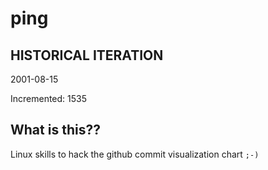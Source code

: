 # ping

## HISTORICAL ITERATION
2001-08-15

Incremented: 1535

## What is this?? 
Linux skills to hack the github commit visualization chart `;-)`
